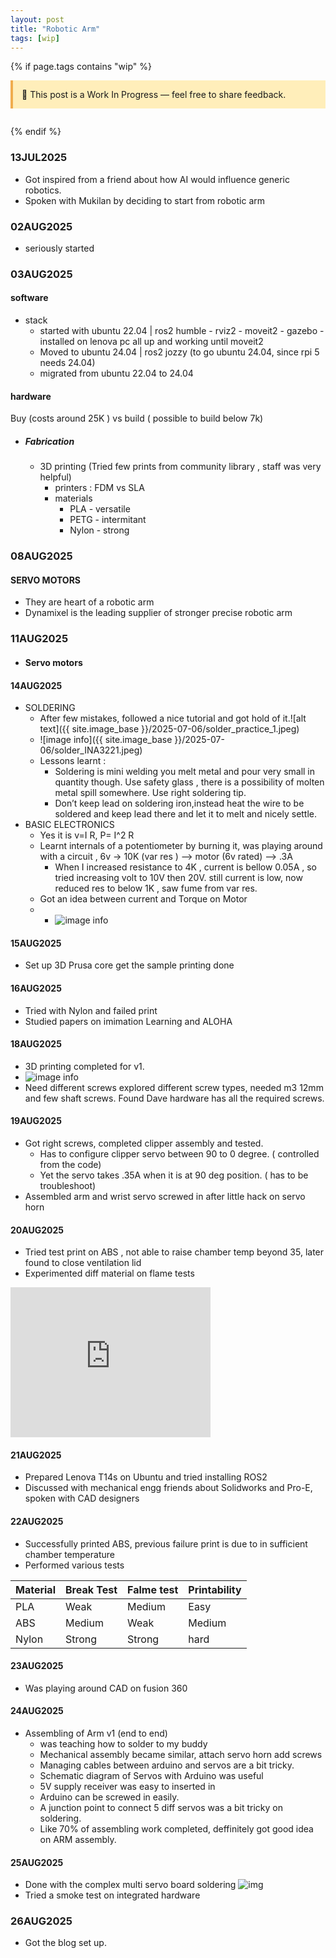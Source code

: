```yaml
---
layout: post
title: "Robotic Arm"
tags: [wip]
---
```


{% if page.tags contains "wip" %}

<div style="background:#ffeeba; border-left:4px solid #f0ad4e; padding:1em; margin-bottom:2em;">
  🚧 This post is a Work In Progress — feel free to share feedback.
</div>
{% endif %}

### 13JUL2025
- Got inspired from a friend about how AI would influence generic robotics.
- Spoken with Mukilan by deciding to start from robotic arm
### 02AUG2025 
- seriously started 
### 03AUG2025

#### software
- stack 
  - started with ubuntu 22.04 | ros2 humble - rviz2 - moveit2 - gazebo - installed on lenova pc all up and working until moveit2
  - Moved to ubuntu 24.04 | ros2 jozzy (to go ubuntu 24.04, since rpi 5 needs 24.04)
  - migrated from ubuntu 22.04 to 24.04
#### hardware
Buy (costs around 25K ) vs build ( possible to build below 7k)
- ##### Fabrication
  - 3D printing (Tried  few prints from community library , staff was very helpful)
    - printers : FDM vs SLA
    - materials 
      - PLA - versatile
      - PETG - intermitant 
      - Nylon - strong

### 08AUG2025 
#### SERVO MOTORS
- They are heart of a robotic arm
- Dynamixel is the leading supplier of stronger precise robotic arm

### 11AUG2025


- #### Servo motors

#### 14AUG2025
- SOLDERING
  - After few mistakes, followed a nice tutorial and got hold of it.![alt text]({{ site.image_base }}/2025-07-06/solder_practice_1.jpeg)
  - ![image info]({{ site.image_base }}/2025-07-06/solder_INA3221.jpeg)
  - Lessons learnt :  
    - Soldering is mini welding you melt metal and pour very small in quantity though. Use safety glass , there is a possibility of molten metal spill somewhere. Use right soldering tip. 
    - Don’t keep lead on soldering iron,instead heat the wire to be soldered and keep lead there and  let it to melt and nicely settle.
- BASIC ELECTRONICS
  - Yes it is  v=I R, P= I^2 R
  - Learnt internals of a potentiometer by burning it, was playing around with a circuit , 6v -> 10K (var res ) --> motor (6v rated) --> .3A
    - When I increased resistance to 4K , current is bellow 0.05A , so tried increasing volt to 10V then 20V. still current is low, now reduced res to below 1K , saw fume from var res.
  - Got an idea between current and Torque on Motor
  - - ![image info]({{site.image_base}}/2025-07-06/servo-motor-paly-around.jpeg)

#### 15AUG2025
- Set up 3D Prusa core get the sample printing done

#### 16AUG2025
- Tried with Nylon and failed print
- Studied papers on imimation Learning and ALOHA 

#### 18AUG2025
- 3D printing completed for v1.
- ![image info]({{site.image_base}}/2025-07-06/3d-printed-arm-parts.jpeg)
- Need different screws explored different screw types, needed m3 12mm and few shaft screws. Found Dave hardware has all the required screws.

#### 19AUG2025
- Got right screws, completed clipper assembly and tested.
  - Has to configure clipper servo between 90 to 0 degree. ( controlled from the code)
  - Yet the servo takes .35A when it is at 90 deg position. ( has to be troubleshoot)
- Assembled arm and wrist servo screwed in after little hack on servo horn
#### 20AUG2025
- Tried test print on ABS , not able to raise chamber temp beyond 35, later found to close ventilation lid
- Experimented diff material on flame tests
 <iframe width="320" height="240"
   src="https://www.youtube.com/embed/xclQgvrHxgs" title="youtube video" frameborder="0"
   allow="accelerometer;autoplay;clipboard-write; encrypted-media; gyroscope;picture-in-picture" allowfullscreen>
</iframe>

#### 21AUG2025
- Prepared Lenova T14s on Ubuntu and tried installing ROS2
- Discussed with mechanical engg friends about  Solidworks and Pro-E, spoken with CAD designers
#### 22AUG2025
- Successfully printed ABS, previous failure print is due to in sufficient chamber temperature
- Performed various tests

| Material | Break Test | Falme test | Printability |
| -------- | ---------- | ---------- | ------------ |
| PLA      | Weak       | Medium     | Easy         |
| ABS      | Medium     | Weak       | Medium       |
| Nylon    | Strong     | Strong     | hard         |

#### 23AUG2025
- Was playing around CAD on fusion 360

#### 24AUG2025
- Assembling of Arm v1 (end to end)
  - was teaching how to solder to my buddy
  - Mechanical assembly became similar, attach servo horn add screws
  - Managing cables between arduino and servos are a bit tricky.
  - Schematic diagram of Servos with Arduino was useful
  - 5V supply receiver was easy to inserted in
  - Arduino can be screwed in easily.
  - A junction point to connect 5 diff servos was a bit tricky on soldering.
  - Like 70% of assembling work completed, deffinitely got good idea on ARM assembly.

#### 25AUG2025
  - Done with the complex multi servo board soldering ![img](https://roboticchef.github.io/assets/images/2025-08-26/multi_servo_junction_1.jpg )
  - Tried a smoke test on integrated hardware

### 26AUG2025
  - Got the blog set up.
